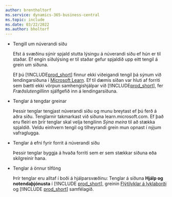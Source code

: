 ```yaml
---
author: brentholtorf
ms.service: dynamics-365-business-central
ms.topic: include
ms.date: 03/22/2022
ms.author: bholtorf
---
```

- Tengill um núverandi síðu

  Efst á svæðinu sýnir spjald stutta lýsingu á núverandi síðu ef hún er til staðar. Ef engin síðulýsing er til staðar gefur spjaldið upp eitt tengil á grein um síðuna.  

  Ef þú [!INCLUDE[prod_short](prod_short.md)] finnur ekki viðeigandi tengil þá sýnum við lendingarsíðuna í [Microsoft Learn](/dynamics365/business-central). Ef til dæmis síðan var hluti af forriti sem bætti ekki vörpun samhengishjálpar við [!INCLUDE[prod_short](prod_short.md)], fer *Fræðslutengillinn* sjálfgefið inn á lendingarsíðuna.  

- Tenglar á tengdar greinar

  Þessir tenglar tengjast núverandi síðu og munu breytast ef þú ferð á aðra síðu. Tenglarnir takmarkast við síðuna learn.microsoft.com. Ef það eru fleiri en þrír tenglar skal velja tengilinn *Sýna meira* til að stækka spjaldið. Veldu einhvern tengil og tilheyrandi grein mun opnast í nýjum vafraglugga.  
- Tenglar á efni fyrir forrit á núverandi síðu  

  Þessir tenglar byggja á hvaða forriti sem er sem stækkar síðuna eða skilgreinir hana.  
- Tenglar á önnur tilföng

  Þrír tenglar eru alltaf í boði á hjálparsvæðinu: Tenglar á síðuna **Hjálp og notendaþjónusta** í [!INCLUDE [prod_short](prod_short.md)], greinin [Flýtilyklar á lyklaborði](../keyboard-shortcuts.md) og [!INCLUDE [prod_short](prod_short.md)] samfélagið.  
